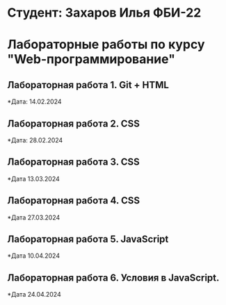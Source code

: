 # Студент: Захаров Илья ФБИ-22

# Лабораторные работы по курсу "Web-программирование"

## Лабораторная работа 1. Git + HTML

*Дата: 14.02.2024 

## Лабораторная работа 2. CSS

*Дата: 28.02.2024

## Лабораторная работа 3. CSS

*Дата 13.03.2024

## Лабораторная работа 4. CSS

*Дата 27.03.2024

## Лабораторная работа 5. JavaScript

*Дата 10.04.2024

## Лабораторная работа 6. Условия в JavaScript.

*Дата 24.04.2024